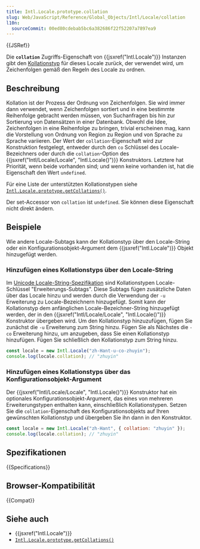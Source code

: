```yaml
---
title: Intl.Locale.prototype.collation
slug: Web/JavaScript/Reference/Global_Objects/Intl/Locale/collation
l10n:
  sourceCommit: 00ed80cdebab5bc6a382686f22f52207a7897ea9
---
```


{{JSRef}}

Die **`collation`** Zugriffs-Eigenschaft von {{jsxref("Intl.Locale")}} Instanzen gibt den [Kollationstyp](https://www.unicode.org/reports/tr35/tr35-collation.html#CLDR_Collation) für dieses Locale zurück, der verwendet wird, um Zeichenfolgen gemäß den Regeln des Locale zu ordnen.

## Beschreibung

Kollation ist der Prozess der Ordnung von Zeichenfolgen. Sie wird immer dann verwendet, wenn Zeichenfolgen sortiert und in eine bestimmte Reihenfolge gebracht werden müssen, von Suchanfragen bis hin zur Sortierung von Datensätzen in einer Datenbank. Obwohl die Idee, Zeichenfolgen in eine Reihenfolge zu bringen, trivial erscheinen mag, kann die Vorstellung von Ordnung von Region zu Region und von Sprache zu Sprache variieren. Der Wert der `collation`-Eigenschaft wird zur Konstruktion festgelegt, entweder durch den `co` Schlüssel des Locale-Bezeichners oder durch die `collation`-Option des {{jsxref("Intl/Locale/Locale", "Intl.Locale()")}} Konstruktors. Letztere hat Priorität, wenn beide vorhanden sind; und wenn keine vorhanden ist, hat die Eigenschaft den Wert `undefined`.

Für eine Liste der unterstützten Kollationstypen siehe [`Intl.Locale.prototype.getCollations()`](/de/docs/Web/JavaScript/Reference/Global_Objects/Intl/Locale/getCollations#supported_collation_types).

Der set-Accessor von `collation` ist `undefined`. Sie können diese Eigenschaft nicht direkt ändern.

## Beispiele

Wie andere Locale-Subtags kann der Kollationstyp über den Locale-String oder ein Konfigurationsobjekt-Argument dem {{jsxref("Intl.Locale")}} Objekt hinzugefügt werden.

### Hinzufügen eines Kollationstyps über den Locale-String

Im [Unicode Locale-String-Spezifikation](https://www.unicode.org/reports/tr35/) sind Kollationstypen Locale-Schlüssel "Erweiterungs-Subtags". Diese Subtags fügen zusätzliche Daten über das Locale hinzu und werden durch die Verwendung der `-u` Erweiterung zu Locale-Bezeichnern hinzugefügt. Somit kann der Kollationstyp dem anfänglichen Locale-Bezeichner-String hinzugefügt werden, der in den {{jsxref("Intl/Locale/Locale", "Intl.Locale()")}} Konstruktor übergeben wird. Um den Kollationstyp hinzuzufügen, fügen Sie zunächst die `-u` Erweiterung zum String hinzu. Fügen Sie als Nächstes die `-co` Erweiterung hinzu, um anzugeben, dass Sie einen Kollationstyp hinzufügen. Fügen Sie schließlich den Kollationstyp zum String hinzu.

```js
const locale = new Intl.Locale("zh-Hant-u-co-zhuyin");
console.log(locale.collation); // "zhuyin"
```

### Hinzufügen eines Kollationstyps über das Konfigurationsobjekt-Argument

Der {{jsxref("Intl/Locale/Locale", "Intl.Locale()")}} Konstruktor hat ein optionales Konfigurationsobjekt-Argument, das eines von mehreren Erweiterungstypen enthalten kann, einschließlich Kollationstypen. Setzen Sie die `collation`-Eigenschaft des Konfigurationsobjekts auf Ihren gewünschten Kollationstyp und übergeben Sie ihn dann in den Konstruktor.

```js
const locale = new Intl.Locale("zh-Hant", { collation: "zhuyin" });
console.log(locale.collation); // "zhuyin"
```

## Spezifikationen

{{Specifications}}

## Browser-Kompatibilität

{{Compat}}

## Siehe auch

- {{jsxref("Intl.Locale")}}
- [`Intl.Locale.prototype.getCollations()`](/de/docs/Web/JavaScript/Reference/Global_Objects/Intl/Locale/getCollations)

